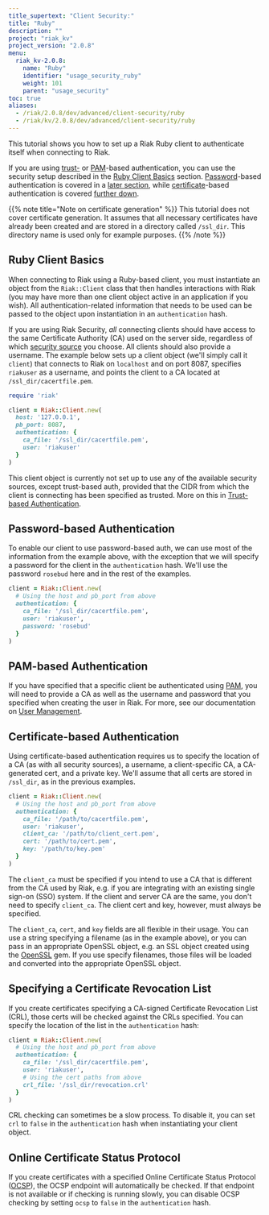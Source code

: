 ```yaml
---
title_supertext: "Client Security:"
title: "Ruby"
description: ""
project: "riak_kv"
project_version: "2.0.8"
menu:
  riak_kv-2.0.8:
    name: "Ruby"
    identifier: "usage_security_ruby"
    weight: 101
    parent: "usage_security"
toc: true
aliases:
  - /riak/2.0.8/dev/advanced/client-security/ruby
  - /riak/kv/2.0.8/dev/advanced/client-security/ruby
---
```


This tutorial shows you how to set up a Riak Ruby client to authenticate
itself when connecting to Riak.

If you are using [trust-](/riak/kv/2.0.8/using/security/managing-sources/) or [PAM](/riak/kv/2.0.8/using/security/managing-sources/#pam-based-authentication)-based authentication, you
can use the security setup described in the [Ruby Client Basics](#ruby-client-basics) section.
[Password](/riak/kv/2.0.8/using/security/managing-sources/#password-based-authentication)-based authentication is covered
in a [later section](#password-based-authentication), while [certificate](/riak/kv/2.0.8/using/security/managing-sources/#certificate-based-authentication)-based authentication
is covered [further down](#certificate-based-authentication).

{{% note title="Note on certificate generation" %}}
This tutorial does not cover certificate generation. It assumes that all
necessary certificates have already been created and are stored in a directory
called `/ssl_dir`. This directory name is used only for example purposes.
{{% /note %}}

## Ruby Client Basics

When connecting to Riak using a Ruby-based client, you must instantiate
an object from the `Riak::Client` class that then handles interactions
with Riak (you may have more than one client object active in an
application if you wish). All authentication-related information that
needs to be used can be passed to the object upon instantiation in an
`authentication` hash.

If you are using Riak Security, _all_ connecting clients should have
access to the same Certificate Authority (CA) used on the server side,
regardless of which [security source](/riak/kv/2.0.8/using/security/managing-sources/) you choose. All clients should also provide a username. The example below sets up a client object (we'll simply call it `client`) that connects
to Riak on `localhost` and on port 8087, specifies `riakuser` as a
username, and points the client to a CA located at
`/ssl_dir/cacertfile.pem`.

```ruby
require 'riak'

client = Riak::Client.new(
  host: '127.0.0.1',
  pb_port: 8087,
  authentication: {
    ca_file: '/ssl_dir/cacertfile.pem',
    user: 'riakuser'
  }
)
```

This client object is currently not set up to use any of the available
security sources, except trust-based auth, provided that the CIDR from
which the client is connecting has been specified as trusted. More on
this in [Trust-based Authentication](/riak/kv/2.0.8/using/security/managing-sources/#trust-based-authentication).

## Password-based Authentication

To enable our client to use password-based auth, we can use most of the
information from the example above, with the exception that we will
specify a password for the client in the `authentication` hash. We'll
use the password `rosebud` here and in the rest of the examples.

```ruby
client = Riak::Client.new(
  # Using the host and pb_port from above
  authentication: {
    ca_file: '/ssl_dir/cacertfile.pem',
    user: 'riakuser',
    password: 'rosebud'
  }
)
```

## PAM-based Authentication

If you have specified that a specific client be authenticated using
[PAM](/riak/kv/2.0.8/using/security/managing-sources/#pam-based-authentication), you will
need to provide a CA as well as the username and password that you
specified when creating the user in Riak. For more, see our
documentation on [User Management](/riak/kv/2.0.8/using/security/basics#user-management).


## Certificate-based Authentication

Using certificate-based authentication requires us to specify the
location of a CA (as with all security sources), a username, a
client-specific CA, a CA-generated cert, and a private key. We'll assume
that all certs are stored in `/ssl_dir`, as in the previous examples.

```ruby
client = Riak::Client.new(
  # Using the host and pb_port from above
  authentication: {
    ca_file: '/path/to/cacertfile.pem',
    user: 'riakuser',
    client_ca: '/path/to/client_cert.pem',
    cert: '/path/to/cert.pem',
    key: '/path/to/key.pem'
  }
)
```

The `client_ca` must be specified if you intend to use a CA that is
different from the CA used by Riak, e.g. if you are integrating with
an existing single sign-on (SSO) system. If the client and server CA are
the same, you don't need to specify `client_ca`. The client cert and
key, however, must always be specified.

The `client_ca`, `cert`, and `key` fields are all flexible in their
usage. You can use a string specifying a filename (as in the example
above), or you can pass in an appropriate OpenSSL object, e.g. an SSL
object created using the
[OpenSSL](http://ruby-doc.org/stdlib-2.0/libdoc/openssl/rdoc/OpenSSL.html)
gem. If you use specify filenames, those files will be loaded and
converted into the appropriate OpenSSL object.

## Specifying a Certificate Revocation List

If you create certificates specifying a CA-signed Certificate Revocation
List (CRL), those certs will be checked against the CRLs specified. You
can specify the location of the list in the `authentication` hash:

```ruby
client = Riak::Client.new(
  # Using the host and pb_port from above
  authentication: {
    ca_file: '/ssl_dir/cacertfile.pem',
    user: 'riakuser',
    # Using the cert paths from above
    crl_file: '/ssl_dir/revocation.crl'
  }
)
```

CRL checking can sometimes be a slow process. To disable it, you can set
`crl` to `false` in the `authentication` hash when instantiating your
client object.

## Online Certificate Status Protocol

If you create certificates with a specified Online Certificate Status
Protocol
([OCSP](http://en.wikipedia.org/wiki/Online_Certificate_Status_Protocol)),
the OCSP endpoint will automatically be checked. If that endpoint is not
available or if checking is running slowly, you can disable OCSP
checking by setting `ocsp` to `false` in the `authentication` hash.
